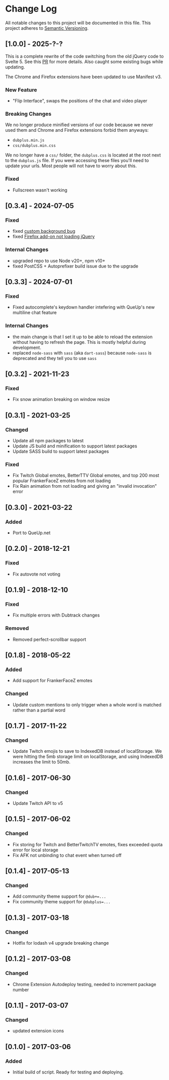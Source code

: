 # Change Log
All notable changes to this project will be documented in this file.
This project adheres to [Semantic Versioning](http://semver.org/).

## [1.0.0] - 2025-?-?
This is a complete rewrite of the code switching from the old jQuery code to Svelte 5. See this [PR](https://github.com/DubPlus/DubPlus/pull/110) for more details. Also caught some existing bugs while updating.

The Chrome and Firefox extensions have been updated to use Manifest v3.

### New Feature
- "Flip Interface", swaps the positions of the chat and video player

### Breaking Changes

We no longer produce minified versions of our code because we never used them and Chrome and Firefox extensions forbid them anyways:
- `dubplus.min.js`
- `css/dubplus.min.css`

We no longer have a `css/` folder, the `dubplus.css` is located at the root next to the `dubplus.js` file. If you were accessing these files you'll need to update your urls. Most people will not have to worry about this.

### Fixed
- Fullscreen wasn't working

## [0.3.4] - 2024-07-05
### Fixed
- fixed [custom background bug](https://github.com/DubPlus/DubPlus/issues/87)
- fixed [Firefox add-on not loading jQuery](https://github.com/DubPlus/DubPlus/issues/112)

### Internal Changes
- upgraded repo to use Node v20+, npm v10+
- fixed PostCSS + Autoprefixer build issue due to the upgrade

## [0.3.3] - 2024-07-01
### Fixed
- Fixed autocomplete's keydown handler intefering with QueUp's new multiline chat feature

### Internal Changes
- the main change is that I set it up to be able to reload the extension without having to refresh the page. This is mostly helpful during development.
- replaced `node-sass` with `sass` (aka `dart-sass`) because `node-sass` is deprecated and they tell you to use `sass`

## [0.3.2] - 2021-11-23
### Fixed
- Fix snow animation breaking on window resize

## [0.3.1] - 2021-03-25
### Changed
- Update all npm packages to latest
- Update JS build and minification to support latest packages
- Update SASS build to support latest packages

### Fixed
- Fix Twitch Global emotes, BetterTTV Global emotes, and top 200 most popular FrankerFaceZ emotes from not loading
- Fix Rain animation from not loading and giving an "invalid invocation" error

## [0.3.0] - 2021-03-22
### Added
- Port to QueUp.net

## [0.2.0] - 2018-12-21
### Fixed
- Fix autovote not voting

## [0.1.9] - 2018-12-10
### Fixed
- Fix multiple errors with Dubtrack changes

### Removed
- Removed perfect-scrollbar support

## [0.1.8] - 2018-05-22
### Added
- Add support for FrankerFaceZ emotes

### Changed
- Update custom mentions to only trigger when a whole word is matched rather than a partial word

## [0.1.7] - 2017-11-22
### Changed
- Update Twitch emojis to save to IndexedDB instead of localStorage. We were hitting the 5mb storage limit on localStorage, and using IndexedDB increases the limit to 50mb.

## [0.1.6] - 2017-06-30
### Changed
- Update Twitch API to v5

## [0.1.5] - 2017-06-02
### Changed
- Fix storing for Twitch and BetterTwitchTV emotes, fixes exceeded quota error for local storage
- Fix AFK not unbinding to chat event when turned off

## [0.1.4] - 2017-05-13
### Changed
- Add community theme support for `@dub+=...`
- Fix community theme support for `@dubplus=...`

## [0.1.3] - 2017-03-18
### Changed
- Hotfix for lodash v4 upgrade breaking change

## [0.1.2] - 2017-03-08
### Changed
- Chrome Extension Autodeploy testing, needed to increment package number

## [0.1.1] - 2017-03-07
### Changed
- updated extension icons

## [0.1.0] - 2017-03-06
### Added
- Initial build of script.  Ready for testing and deploying. 

